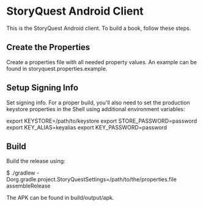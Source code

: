 # StoryQuest Android Client

This is the StoryQuest Android client. To build a book, follow these steps.

## Create the Properties
Create a properties file with all needed property values. An example
can be found in storyquest.properties.example.

## Setup Signing Info
Set signing info. For a proper build, you'll also need to set the
production keystore properties in the Shell using additional
environment variables:

   export KEYSTORE=/path/to/keystore
   export STORE_PASSWORD=password
   export KEY_ALIAS=keyalias
   export KEY_PASSWORD=password

##  Build

Build the release using:

   $ ./gradlew -Dorg.gradle.project.StoryQuestSettings=/path/to/the/properties.file assembleRelease

The APK can be found in build/output/apk.

